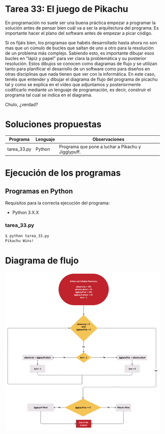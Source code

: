 # Tarea 33: El juego de Pikachu

En programación no suele ser una buena práctica empezar a programar la solución antes de pensar bien
cuál va a ser la arquitectura del programa. Es importante hacer el plano del software antes de empezar a
picar código.

Si os fijáis bien, los programas que habéis desarrollado hasta ahora no son mas que un cúmulo de
bucles que saltan de uno a otro para la resolución de un problema más complejo. Sabiendo esto, es
importante dibujar esos bucles en "lápiz y papel" para ver clara la problemática y su posterior resolución.
Estos dibujos se conocen como diagramas de flujo y se utilizan tanto para planificar el desarrollo de un
software como para diseños en otras disciplinas que nada tienen que ver con la informática.
En este caso, tenéis que entender y dibujar el diagrama de flujo del programa de picachu tal y como
se explica en el vídeo que adjuntamos y posteriormente codificarlo mediante un lenguaje de
programación, es decir, construir el programa tal cual se indica en el diagrama.

Chulo, ¿verdad?

# Soluciones propuestas

| Programa              | Lenguaje | Observaciones                                      |
|-----------------------|----------|----------------------------------------------------|
| tarea_33.py           | Python   | Programa que pone a luchar a Pikachu y Jigglypuff. |

# Ejecución de los programas

## Programas en Python

Requisitos para la correcta ejecución del programa:

* Python 3.X.X

### tarea_33.py
```
$ python tarea_33.py 
Pikachu Wins!
```

# Diagrama de flujo

![](images/tarea_33.png)

